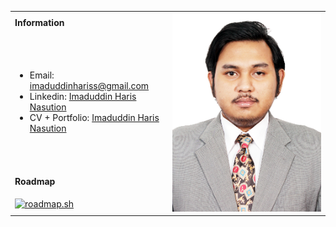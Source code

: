 <table>
  <tbody>
    <tr>
      <td><b>Information</b></td>
      <td width="50%" rowspan="4">
        <img alt="Profile Picture" src="./assets/images/profile-picture.jpg" />
      </td>
    </tr>
    <tr>
      <td>
        <ul>
            <li>
                Email: 
                <a href="mailto:imaduddinhariss@gmail.com">imaduddinhariss@gmail.com</a>
            </li>
            <li>
                Linkedin: 
                <a href="https://www.linkedin.com/in/imaduddin-haris-nasution/">Imaduddin Haris Nasution</a>
            </li>
            <li>
                CV + Portfolio: 
                <a href="./assets/pdf/cv-portfolio-duds.pdf" download>Imaduddin Haris Nasution</a>
            </li>
        </ul>
      </td>
    </tr>
    <tr>
        <td>
            <b>Roadmap</b>
        </td>
    </tr>
    <tr>
        <td width="50%">
            <a href="https://roadmap.sh">
                <img src="https://api.roadmap.sh/v1-badge/tall/657c683e5145316d250a1c7b?variant=dark&roadmaps=657c7ca75145316d250ab2ae" alt="roadmap.sh"/>
            </a>
        </td>
    </tr>
  </tbody>
</table>
